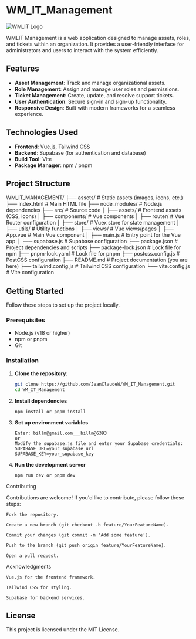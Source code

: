 # WM_IT_Management

![WM_IT Logo](./src/assets/wm_logo.ico)

WMLIT Management is a web application designed to manage assets, roles, and tickets within an organization. It provides a user-friendly interface for administrators and users to interact with the system efficiently.

## Features

- **Asset Management**: Track and manage organizational assets.
- **Role Management**: Assign and manage user roles and permissions.
- **Ticket Management**: Create, update, and resolve support tickets.
- **User Authentication**: Secure sign-in and sign-up functionality.
- **Responsive Design**: Built with modern frameworks for a seamless experience.

## Technologies Used

- **Frontend**: Vue.js, Tailwind CSS
- **Backend**: Supabase (for authentication and database)
- **Build Tool**: Vite
- **Package Manager**: npm / pnpm

## Project Structure

WM_IT_MANAGEMENT/
├── assets/ # Static assets (images, icons, etc.)
├── index.html # Main HTML file
├── node_modules/ # Node.js dependencies
├── src/ # Source code
│ ├── assets/ # Frontend assets (CSS, icons)
│ ├── components/ # Vue components
│ ├── router/ # Vue Router configuration
│ ├── store/ # Vuex store for state management
│ ├── utils/ # Utility functions
│ ├── views/ # Vue views/pages
│ ├── App.vue # Main Vue component
│ ├── main.js # Entry point for the Vue app
│ ├── supabase.js # Supabase configuration
├── package.json # Project dependencies and scripts
├── package-lock.json # Lock file for npm
├── pnpm-lock.yaml # Lock file for pnpm
├── postcss.config.js # PostCSS configuration
├── README.md # Project documentation (you are here)
├── tailwind.config.js # Tailwind CSS configuration
└── vite.config.js # Vite configuration


## Getting Started

Follow these steps to set up the project locally.

### Prerequisites

- Node.js (v18 or higher)
- npm or pnpm
- Git

### Installation

1. **Clone the repository**:
   ```bash
   git clone https://github.com/JeanClaudeW/WM_IT_Management.git
   cd WM_IT_Management

   ```
2. **Install dependencies**
   ```
   npm install or pnpm install
   ```
3. **Set up environment variables**
   ```
   Enter: billm@gmail.com___billm@6393
   or 
   Modify the supabase.js file and enter your Supabase credentials:
   SUPABASE_URL=your_supabase_url
   SUPABASE_KEY=your_supabase_key
   ```
4. **Run the development server**
   ```
   npm run dev or pnpm dev
   ```

Contributing

Contributions are welcome! If you'd like to contribute, please follow these steps:

    Fork the repository.

    Create a new branch (git checkout -b feature/YourFeatureName).

    Commit your changes (git commit -m 'Add some feature').

    Push to the branch (git push origin feature/YourFeatureName).

    Open a pull request.

Acknowledgments

    Vue.js for the frontend framework.

    Tailwind CSS for styling.

    Supabase for backend services.

## License
This project is licensed under the MIT License.
